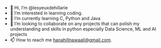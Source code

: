 - 👋 Hi, I’m @lesyeuxdehillarie
- 👀 I’m interested in learning coding. 
- 🌱 I’m currently learning C, Python and Java
- 💞️ I’m looking to collaborate on any projects that can polish my understanding and skills in python especially Data Science, ML and AI projects
- 📫 How to reach me hanahillnawaali@gmail.com.

<!---
lesyeuxdehillarie/lesyeuxdehillarie is a ✨ special ✨ repository because its `README.md` (this file) appears on your GitHub profile.
You can click the Preview link to take a look at your changes.
--->
